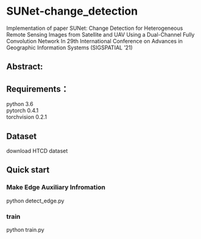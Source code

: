 # SUNet-change_detection
Implementation of paper SUNet: Change Detection for Heterogeneous Remote Sensing Images from Satellite and UAV Using a Dual-Channel Fully Convolution Network In 29th International Conference on Advances in Geographic Information Systems (SIGSPATIAL ’21)

## Abstract:

## Requirements：
python 3.6  
pytorch 0.4.1  
torchvision 0.2.1  

## Dataset
download HTCD dataset

## Quick start
### Make Edge Auxiliary Infromation
python detect_edge.py
### train
python train.py
